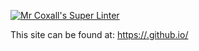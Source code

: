 [![Mr Coxall's Super Linter](https://github.com/<marshall-demars>/<ICS4U-Intro-05-Typescript>/workflows/Mr%20Coxall's%20Super%20Linter/badge.svg)](https://github.com/<marshall-demars>/<ICS4U-Intro-05-Typescript>/actions/)

This site can be found at: [https://<marshall-demars>.github.io/<ICS4U-Intro-05-Typescript>](https://<marshall-demars>.github.io/<ICS4U-Intro-05-Typescript>)
